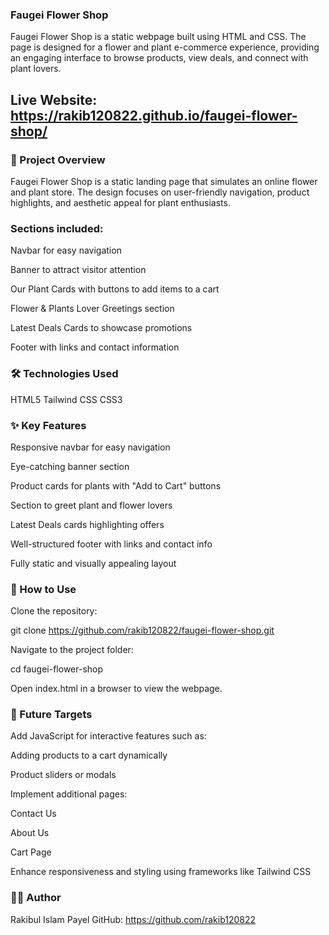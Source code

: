 ### Faugei Flower Shop

Faugei Flower Shop is a static webpage built using HTML and CSS. The page is designed for a flower and plant e-commerce experience, providing an engaging interface to browse products, view deals, and connect with plant lovers.

## Live Website: https://rakib120822.github.io/faugei-flower-shop/

### 📝 Project Overview

Faugei Flower Shop is a static landing page that simulates an online flower and plant store.
The design focuses on user-friendly navigation, product highlights, and aesthetic appeal for plant enthusiasts.

### Sections included:

Navbar for easy navigation

Banner to attract visitor attention

Our Plant Cards with buttons to add items to a cart

Flower & Plants Lover Greetings section

Latest Deals Cards to showcase promotions

Footer with links and contact information

### 🛠️ Technologies Used

HTML5
Tailwind CSS
CSS3

### ✨ Key Features

Responsive navbar for easy navigation

Eye-catching banner section

Product cards for plants with "Add to Cart" buttons

Section to greet plant and flower lovers

Latest Deals cards highlighting offers

Well-structured footer with links and contact info

Fully static and visually appealing layout


### 🚀 How to Use

Clone the repository:

git clone https://github.com/rakib120822/faugei-flower-shop.git


Navigate to the project folder:

cd faugei-flower-shop


Open index.html in a browser to view the webpage.

### 🎯 Future Targets

Add JavaScript for interactive features such as:

Adding products to a cart dynamically

Product sliders or modals

Implement additional pages:

Contact Us

About Us

Cart Page

Enhance responsiveness and styling using frameworks like Tailwind CSS

### 👨‍💻 Author

Rakibul Islam Payel
GitHub: https://github.com/rakib120822
